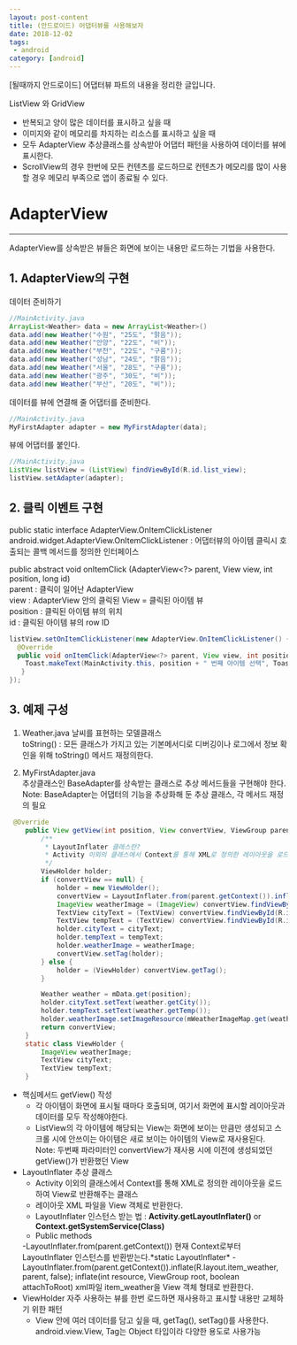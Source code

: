 ```yaml
---
layout: post-content
title: (안드로이드) 어댑터뷰를 사용해보자
date: 2018-12-02
tags:
 - android
category: [android]
---
```


[될때까지 안드로이드] 어댑터뷰 파트의 내용을 정리한 글입니다.

ListView 와 GridView 
- 반복되고 양이 많은 데이터를 표시하고 싶을 때
- 이미지와 같이 메모리를 차지하는 리소스를 표시하고 싶을 때    
- 모두 AdapterView 추상클래스를 상속받아 어댑터 패턴을 사용하여 데이터를 뷰에 표시한다.
- ScrollView의 경우 한번에 모든 컨텐츠를 로드하므로 컨텐츠가 메모리를 많이 사용할 경우 메모리 부족으로 앱이 종료될 수 있다.

# AdapterView
---
AdapterView를 상속받은 뷰들은 화면에 보이는 내용만 로드하는 기법을 사용한다.

## 1. AdapterView의 구현

데이터 준비하기
```java
//MainActivity.java
ArrayList<Weather> data = new ArrayList<Weather>()
data.add(new Weather("수원", "25도", "맑음"));
data.add(new Weather("안양", "22도", "비"));
data.add(new Weather("부천", "22도", "구름"));
data.add(new Weather("성남", "24도", "맑음"));
data.add(new Weather("서울", "28도", "구름"));
data.add(new Weather("광주", "30도", "비"));
data.add(new Weather("부산", "20도", "비"));
```

데이터를 뷰에 연결해 줄 어댑터를 준비한다.

```java
//MainActivity.java
MyFirstAdapter adapter = new MyFirstAdapter(data);
```

뷰에 어댑터를 붙인다.
```java
//MainActivity.java
ListView listView = (ListView) findViewById(R.id.list_view);
listView.setAdapter(adapter);
```

## 2. 클릭 이벤트 구현    
public static interface AdapterView.OnItemClickListener      
<span class="clr-grey">android.widget.AdapterView.OnItemClickListener : 어댑터뷰의 아이템 클릭시 호출되는 콜백 메서드를 정의한 인터페이스</span>

public abstract void onItemClick (AdapterView<?> parent, View view, int position, long id)     
<span class="clr-grey">
parent : 클릭이 일어난 AdapterView    
view : AdapterView 안의 클릭된 View = 클릭된 아이템 뷰    
position : 클릭된 아이템 뷰의 위치    
id : 클릭된 아이템 뷰의 row ID
</span>
```java
listView.setOnItemClickListener(new AdapterView.OnItemClickListener() {
  @Override
  public void onItemClick(AdapterView<?> parent, View view, int position, long id) {
    Toast.makeText(MainActivity.this, position + " 번째 아이템 선택", Toast.LENGTH_SHORT).show();
   }
});
```

## 3. 예제 구성

1. Weather.java
날씨를 표현하는 모델클래스    
<span class="clr-grey"> toString() : 모든 클래스가 가지고 있는 기본메서디로 디버깅이나 로그에서 정보 확인을 위해 toString() 메서드 재정의한다. </span>

2. MyFirstAdapter.java    
추상클래스인 BaseAdapter를 상속받는 클래스로 추상 메서드들을 구현해야 한다.    
<span class="clr-grey"> Note: BaseAdapter는 어댑터의 기능을 추상화해 둔 추상 클래스, 각 메서드 재정의 필요 </span>

```java
 @Override
    public View getView(int position, View convertView, ViewGroup parent) {
        /**
         * LayoutInflater 클래스란?
         * Activity 이외의 클래스에서 Context를 통해 XML로 정의한 레이아웃을 로드하여 View로 반환해주는 클래스
         */
        ViewHolder holder;
        if (convertView == null) {
            holder = new ViewHolder();
            convertView = LayoutInflater.from(parent.getContext()).inflate(R.layout.item_weather, parent, false);
            ImageView weatherImage = (ImageView) convertView.findViewById(R.id.weather_image);
            TextView cityText = (TextView) convertView.findViewById(R.id.city_text);
            TextView tempText = (TextView) convertView.findViewById(R.id.temp_text);
            holder.cityText = cityText;
            holder.tempText = tempText;
            holder.weatherImage = weatherImage;
            convertView.setTag(holder);
        } else {
            holder = (ViewHolder) convertView.getTag();
        }

        Weather weather = mData.get(position);
        holder.cityText.setText(weather.getCity());
        holder.tempText.setText(weather.getTemp());
        holder.weatherImage.setImageResource(mWeatherImageMap.get(weather.getWeather()));
        return convertView;
    }
    static class ViewHolder {
        ImageView weatherImage;
        TextView cityText;
        TextView tempText;
    }
```
* 핵심메서드 getView() 작성    
    - 각 아이템이 화면에 표시될 때마다 호출되며, 여기서 화면에 표시할 레이아웃과 데이터를 모두 작성해야한다.    
    - ListView의 각 아이템에 해당되는 View는 화면에 보이는 만큼만 생성되고 스크롤 시에 안쓰이는 아이템은 새로 보이는 아이템의 View로 재사용된다.    
    <span class="clr-grey"> Note: 두번째 파라미터인 convertView가 재사용 시에 이전에 생성되었던 getView()가 반환했던 View </span>
* LayoutInflater 추상 클래스
    - Activity 이외의 클래스에서 Context를 통해 XML로 정의한 레이아웃을 로드하여 View로 반환해주는 클래스
    - 레이아웃 XML 파일을 View 객체로 반환한다.
    - LayoutInflater 인스턴스 받는 법 : **Activity.getLayoutInflater()** or **Context.getSystemService(Class)**
    - Public methods    
    <span class="clr-grey">
	    -LayoutInflater.from(parent.getContext())    
		현재 Context로부터 LayoutInflater 인스턴스를 반환받는다.*static LayoutInflater*    
        -LayoutInflater.from(parent.getContext()).inflate(R.layout.item_weather, parent, false);    
    	inflate(int resource, ViewGroup root, boolean attachToRoot)    
        xml파일 item_weather을 View 객체 형태로 반환한다.
    </span>
* ViewHolder
자주 사용하는 뷰를 한번 로드하면 재사용하고 표시할 내용만 교체하기 위한 패턴
    - View 안에 여러 데이터를 담고 싶을 때, getTag(), setTag()를 사용한다.    
    <span class="clr-grey">android.view.View, Tag는 Object 타입이라 다양한 용도로 사용가능</span>